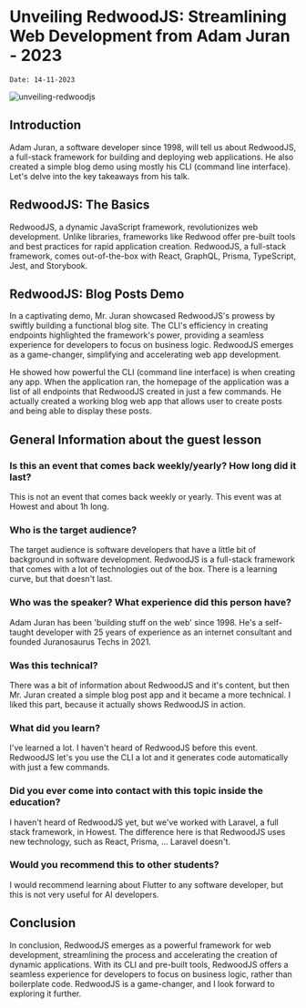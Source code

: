 # Unveiling RedwoodJS: Streamlining Web Development from Adam Juran - 2023

``Date: 14-11-2023``

![unveiling-redwoodjs](../assets/images/blogs/unveiling-redwoodjs-streamlining-web-development-2023.png)

## Introduction

Adam Juran, a software developer since 1998, will tell us about RedwoodJS, a full-stack framework for building and deploying web applications. He also created a simple blog demo using mostly his CLI (command line interface). Let's delve into the key takeaways from his talk.

## RedwoodJS: The Basics

RedwoodJS, a dynamic JavaScript framework, revolutionizes web development. Unlike libraries, frameworks like Redwood offer pre-built tools and best practices for rapid application creation. RedwoodJS, a full-stack framework, comes out-of-the-box with React, GraphQL, Prisma, TypeScript, Jest, and Storybook.

## RedwoodJS: Blog Posts Demo

In a captivating demo, Mr. Juran showcased RedwoodJS's prowess by swiftly building a functional blog site. The CLI's efficiency in creating endpoints highlighted the framework's power, providing a seamless experience for developers to focus on business logic. RedwoodJS emerges as a game-changer, simplifying and accelerating web app development.

He showed how powerful the CLI (command line interface) is when creating any app. When the application ran, the homepage of the application was a list of all endpoints that RedwoodJS created in just a few commands. He actually created a working blog web app that allows user to create posts and being able to display these posts.

## General Information about the guest lesson

### Is this an event that comes back weekly/yearly? How long did it last?

This is not an event that comes back weekly or yearly. This event was at Howest and about 1h long.

### Who is the target audience?

The target audience is software developers that have a little bit of background in software development. RedwoodJS is a full-stack framework that comes with a lot of technologies out of the box. There is a learning curve, but that doesn't last.

### Who was the speaker? What experience did this person have?

Adam Juran has been 'building stuff on the web' since 1998. He's a self-taught developer with 25 years of experience as an internet consultant and founded Juranosaurus Techs in 2021.

### Was this technical?

There was a bit of information about RedwoodJS and it's content, but then Mr. Juran created a simple blog post app and it became a more technical. I liked this part, because it actually shows RedwoodJS in action.

### What did you learn?

I've learned a lot. I haven't heard of RedwoodJS before this event. RedwoodJS let's you use the CLI a lot and it generates code automatically with just a few commands.

### Did you ever come into contact with this topic inside the education?

I haven't heard of RedwoodJS yet, but we've worked with Laravel, a full stack framework, in Howest. The difference here is that RedwoodJS uses new technology, such as React, Prisma, ... Laravel doesn't.

### Would you recommend this to other students?

I would recommend learning about Flutter to any software developer, but this is not very useful for AI developers.

## Conclusion

In conclusion, RedwoodJS emerges as a powerful framework for web development, streamlining the process and accelerating the creation of dynamic applications. With its CLI and pre-built tools, RedwoodJS offers a seamless experience for developers to focus on business logic, rather than boilerplate code. RedwoodJS is a game-changer, and I look forward to exploring it further.